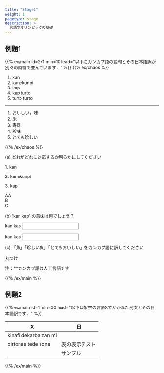 ```yaml
---
title: "Stage1"
weight: 1
pagetype: stage
description: >
  言語学オリンピックの基礎
---
```


## 例題1

{{% ex/main id=271 min=10 lead="以下にカンカプ語の語句とその日本語訳が別々の順番で並んでいます．" %}}
{{% ex/chaos %}}

1. kan
1. kanekunpi
1. kap
1. kap turto
1. turto turto

---

1. おいしい，味
1. 米
1. 寿司
1. 珍味
1. とても珍しい

{{% /ex/chaos %}}

<div class="answer-form" id="pf271">

(a) どれがどれに対応するか明らかにしてください

<div class="select-group mb-4">
  <div class="holder">
    <p class="mb-1">1. kan</p>
    <div class="dropzone"></div>
  </div>
  <div class="holder">
    <p class="mb-1">2. kanekunpi</p>
    <div class="dropzone"></div>
  </div>
  <div class="holder">
    <p class="mb-1">3. kap</p>
    <div class="dropzone"></div>
  </div>
</div>

<div class="mx-3 my-4">
  <div class="dropzone draggable-dropzone--occupied"><div class="item">AA</div></div>
  <div class="dropzone draggable-dropzone--occupied"><div class="item">B</div></div>
  <div class="dropzone draggable-dropzone--occupied"><div class="item">C</div></div>
</div>

(b) 'kan kap' の意味は何でしょう？

<label for="input271a0">kan kap</label>
<input type="text" class="form-control" id="input271a0" data-answer="おいしい米" name="input271">

<label for="input271a1">kan kap</label>
<input type="text" class="form-control" id="input271a1" data-answers='["おいしい米"]' name="input271">

(c) 「魚」「珍しい魚」「とてもおいしい」をカンカプ語に訳してください

<input id="mark-button" class="input-markbtn" type="button" hidden onclick="return mark(271)">
<label for="mark-button" class="markbtn">丸つけ</label>
</div>

注：**カンカプ語は人工言語です

{{% /ex/main %}}

<script type="module">
const droppable = new Draggable.Droppable(document.querySelectorAll('.answer-form'), {
  draggable: '.item',
  dropzone: '.dropzone'
});

droppable.on('droppable:dropped', () => console.log('droppable:dropped'));
droppable.on('droppable:returned', () => console.log('droppable:returned'));
</script>

<script>
  
const mark = function(id){
  const $inputs = document.getElementsByName('input'+id);
    for(let i=0;i < $inputs.length;i++){
      const $input = $('#input'+id+'a'+i);
      const inputval = $input.val();
      let flag = false;
      if($input.attr('data-answer')){
        if(inputval == $input.data('answer')){
          flag = true;
        }
      }
      else if($input.attr('data-answers')){
        if($input.data('answers').includes(inputval)){
          flag = true;
        }
      }
      if(flag){
        $input.removeClass('is-invalid');
        $input.addClass('is-valid');
      }
      else{
        $input.removeClass('is-valid');
        $input.addClass('is-invalid');
      }
    }
  return 0;
}

</script>

## 例題2

{{% ex/main id=1 min=30 lead="以下は架空の言語Xでかかれた例文とその日本語訳です．" %}}

| X                     | 日   |
| --------------------- | --- |
| kinafi dekarba zan mi |    |
| dirtonas tede sone    | 表の表示テスト   |
|                     | サンプル   |

{{% /ex/main %}}
